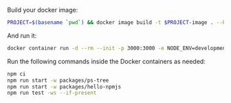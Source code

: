 Build your docker image:

```sh
PROJECT=$(basename `pwd`) && docker image build -t $PROJECT-image . --build-arg user_id=`id -u` --build-arg group_id=`id -g`
```

And run it:

```sh
docker container run -d --rm --init -p 3000:3000 -e NODE_ENV=development --mount type=bind,src=`pwd`,dst=/app --mount type=bind,src=$HOME/.gitconfig,dst=/home/developer/.gitconfig --name $PROJECT-container $PROJECT-image
```

Run the following commands inside the Docker containers as needed:

```sh
npm ci
npm run start -w packages/ps-tree
npm run start -w packages/hello-npmjs
npm run test -ws --if-present
```
